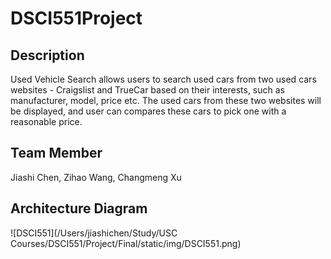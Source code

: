# DSCI551Project

## Description
Used Vehicle Search allows users to search used cars from two used cars websites - Craigslist and TrueCar based on their interests, such as manufacturer, model, price etc. The used cars from these two websites will be displayed, and user can compares these cars to pick one with a reasonable price.

## Team Member

Jiashi Chen, Zihao Wang, Changmeng Xu

## Architecture Diagram

![DSCI551](/Users/jiashichen/Study/USC Courses/DSCI551/Project/Final/static/img/DSCI551.png)